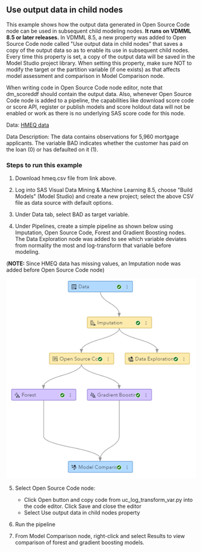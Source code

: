 ## Use output data in child nodes

This example shows how the output data generated in Open Source Code node can be used in subsequent child modeling nodes. **It runs on VDMML 8.5 or later releases.** In VDMML 8.5, a new property was added to Open Source Code node called "Use output data in child nodes" that saves a copy of the output data so as to enable its use in subsequent child nodes. Every time this property is set, a copy of the output data will be saved in the Model Studio project library. When setting this property, make sure NOT to modify the target or the partition variable (if one exists) as that affects model assessment and comparison in Model Comparison node.

When writing code in Open Source Code node editor, note that dm_scoreddf should contain the output data. Also, whenever Open Source Code node is added to a pipeline, the capabilities like download score code or score API, register or publish models and score holdout data will not be enabled or work as there is no underlying SAS score code for this node.

Data: [HMEQ data](https://github.com/sassoftware/sas-viya-dmml-pipelines/tree/master/data/hmeq.csv)

Data Description: The data contains observations for 5,960 mortgage applicants. The variable BAD indicates whether the customer has paid on the loan (0) or has defaulted on it (1).


### Steps to run this example
1. Download hmeq.csv file from link above.

2. Log into SAS Visual Data Mining & Machine Learning 8.5, choose "Build Models" (Model Studio) and create a new project; select the above CSV file as data source with default options.

3. Under Data tab, select BAD as target variable.

4. Under Pipelines, create a simple pipeline as shown below using Imputation, Open Source Code, Forest and Gradient Boosting nodes. The Data Exploration node was added to see which variable deviates from normality the most and log-transform that variable before modeling.

(**NOTE:** Since HMEQ data has missing values, an Imputation node was added before Open Source Code node)

![alt text](uc_pipeline.PNG "Using output data")

5. Select Open Source Code node:
   - Click Open button and copy code from uc_log_transform_var.py into the code editor. Click Save and close the editor
   - Select Use output data in child nodes property
   
6. Run the pipeline 

7. From Model Comparison node, right-click and select Results to view comparison of forest and gradient boosting models.
